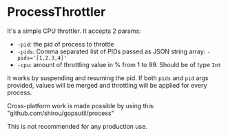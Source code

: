 # ProcessThrottler

It's a simple CPU throttler.
It accepts 2 params:

- `-pid`: the pid of process to throttle
- `-pids`: Comma separated list of PIDs passed as JSON string array: `-pids='[1,2,3,4]'`
- `-cpu`: amount of throttling value in % from 1 to 99. Should be of type `Int`

It works by suspending and resuming the pid.
If both `pids` and `pid` args provided, values will be merged and throttling will be applied for every process.

Cross-platform work is made possible by using this: "github.com/shirou/gopsutil/process"

This is not recommended for any production use.
